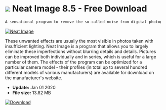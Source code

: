 # ![](https://cdn.softexe.net/static/icon/win.gif) Neat Image 8.5 - Free Download

```sh
A sensational program to remove the so-called noise from digital photography. Many digital cameras (especially the cheaper ones) generate various types of noise in the pictures.
```
[![Neat Image](https://gallery.dpcdn.pl/imgc/Tools/74/g_-_420x350_1.5_-_x20100423151811.png)](https://softexe.net/win/multimedia/graphics-editors/neat-image:aRcp.html)

These unwanted effects are usually the most visible in photos taken with insufficient lighting. Neat Image is a program that allows you to largely eliminate these imperfections without blurring details and details. Pictures can be improved both individually and in series, which is useful for a large number of them. The effects of the program can be optimized for a particular camera model - their profiles (in total up to several hundred different models of various manufacturers) are available for download on the manufacturer's website.


- **Update:** Jan 01 2020
- **File size:** 13.82 MB

[![Download](https://cdn.softexe.net/static/img/download.png)](https://softexe.net/win/multimedia/graphics-editors/neat-image:aRcp.html)

